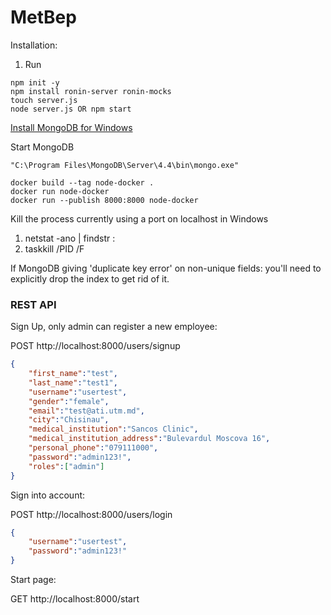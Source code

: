 MetBep
===

Installation:
1. Run
```
npm init -y
npm install ronin-server ronin-mocks
touch server.js
node server.js OR npm start
```

[Install MongoDB for Windows](https://docs.mongodb.com/manual/tutorial/install-mongodb-on-windows/)

Start MongoDB
```
"C:\Program Files\MongoDB\Server\4.4\bin\mongo.exe"
```

```
docker build --tag node-docker .
docker run node-docker
docker run --publish 8000:8000 node-docker
```

Kill the process currently using a port on localhost in Windows
1. netstat -ano | findstr :<PORT>
2. taskkill /PID <PID> /F

If MongoDB giving 'duplicate key error' on non-unique fields:
you'll need to explicitly drop the index to get rid of it.

### REST API

Sign Up, only admin can register a new employee:

POST    http://localhost:8000/users/signup
```json
{
    "first_name":"test",
    "last_name":"test1",
    "username":"usertest",
    "gender":"female",
    "email":"test@ati.utm.md",
    "city":"Chisinau",
    "medical_institution":"Sancos Clinic",
    "medical_institution_address":"Bulevardul Moscova 16",
    "personal_phone":"079111000",
    "password":"admin123!",
    "roles":["admin"]
}
```
Sign into account:

POST	http://localhost:8000/users/login
```json
{
    "username":"usertest",
    "password":"admin123!"
}
```

Start page:

GET     http://localhost:8000/start